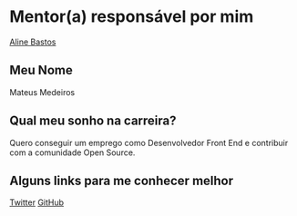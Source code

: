 # Mentor(a) responsável por mim

[Aline Bastos](https://github.com/training-center/mentoria/blob/master/profiles/mentors/profiles/aline_bastos.md)

## Meu Nome

Mateus Medeiros

## Qual meu sonho na carreira?

Quero conseguir um emprego como Desenvolvedor Front End e contribuir com a comunidade Open Source.

## Alguns links para me conhecer melhor

[Twitter](https://twitter.com/mateussousam)
[GitHub](https://github.com/mateussmedeiros)